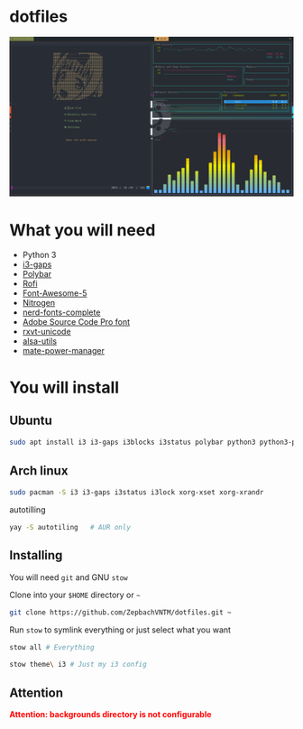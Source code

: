 # dotfiles
![dotfile image](./.github/wallpaper.png)

<h1>What you will need</h1>
<ul>
<li>Python 3</li>
<li><a href="https://github.com/Airblader/i3">i3-gaps</a></li>
<li><a href="https://github.com/jaagr/polybar">Polybar</a></li>
<li><a href="https://github.com/DaveDavenport/rofi">Rofi</a></li>
<li><a href="https://fontawesome.com">Font-Awesome-5</a></li>
<li><a href="https://aur.archlinux.org/packages/nitrogen-git/">Nitrogen</a></li>
<li><a href="https://aur.archlinux.org/packages/nerd-fonts-complete/">nerd-fonts-complete</a></li>
<li><a href="https://github.com/adobe-fonts/source-code-pro">Adobe Source Code Pro font</a></li>
<li><a href="https://wiki.archlinux.org/index.php/Rxvt-unicode">rxvt-unicode</a></li>
<li><a href="https://archlinux.org/packages/extra/x86_64/alsa-utils">alsa-utils</a></li>
<li><a href="https://archlinux.org/packages/community/x86_64/mate-power-manager">mate-power-manager</a></li>
</ul>

<h1>You will install</h1>

## Ubuntu
```bash
sudo apt install i3 i3-gaps i3blocks i3status polybar python3 python3-pip make nitrogen ninja-build
```
## Arch linux
```bash
sudo pacman -S i3 i3-gaps i3status i3lock xorg-xset xorg-xrandr
```

autotilling
```bash
yay -S autotiling   # AUR only
```


## Installing
You will need `git` and GNU `stow`

Clone into your `$HOME` directory or `~`

```bash
git clone https://github.com/ZepbachVNTM/dotfiles.git ~
```

Run `stow` to symlink everything or just select what you want

```bash
stow all # Everything
```

```bash
stow theme\ i3 # Just my i3 config
```

## Attention
<b style="color: red">Attention: backgrounds directory is not configurable</b>
